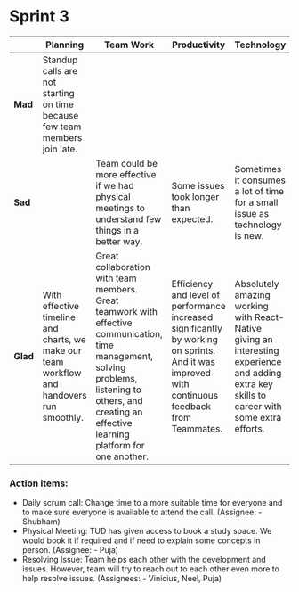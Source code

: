 # Sprint 3

|  | **Planning** | **Team Work** | **Productivity** | **Technology** |
| --- | --- | --- | --- | --- |
| **Mad** | Standup calls are not starting on time because few team members join late. |  |  |  |
| **Sad** |  | Team could be more effective if we had physical meetings to understand few things in a better way. | Some issues took longer than expected. | Sometimes it consumes a lot of time for a small issue as technology is new. |
| **Glad** | With effective timeline and charts, we make our team workflow and handovers run smoothly. | Great collaboration with team members. Great teamwork with effective communication, time management, solving problems, listening to others, and creating an effective learning platform for one another. | Efficiency and level of performance increased significantly by working on sprints. And it was improved with continuous feedback from Teammates. | Absolutely amazing working with React-Native giving an interesting experience and adding extra key skills to career with some extra efforts. |

### Action items:
- Daily scrum call: Change time to a more suitable time for everyone and to make sure everyone is available to attend the call. (Assignee: - Shubham)
- Physical Meeting: TUD has given access to book a study space. We would book it if required and if need to explain some concepts in person. (Assignee: - Puja)
- Resolving Issue: Team helps each other with the development and issues. However, team will try to reach out to each other even more to help resolve issues. (Assignees: - Vinicius, Neel, Puja)
